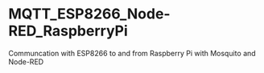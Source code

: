 # MQTT_ESP8266_Node-RED_RaspberryPi
Communcation with ESP8266 to and from Raspberry Pi with Mosquito and Node-RED
